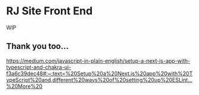 # RJ Site Front End

WIP

## Thank you too...

https://medium.com/javascript-in-plain-english/setup-a-next-js-app-with-typescript-and-chakra-ui-f3a6c39dec48#:~:text=%20Setup%20a%20Next.js%20app%20with%20TypeScript%20and,different%20ways%20of%20setting%20up%20ESLint...%20More%20
